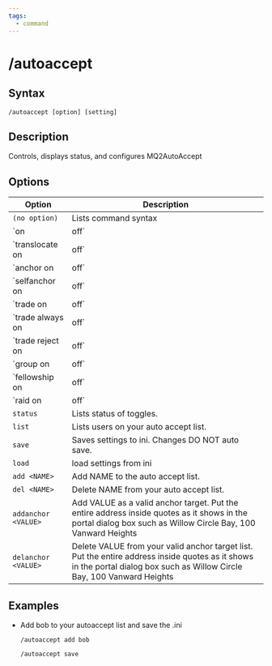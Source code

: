 ```yaml
---
tags:
  - command
---
```


# /autoaccept

## Syntax

<!--cmd-syntax-start-->
```eqcommand
/autoaccept [option] [setting]
```
<!--cmd-syntax-end-->

## Description

<!--cmd-desc-start-->
Controls, displays status, and configures MQ2AutoAccept
<!--cmd-desc-end-->

## Options

| Option | Description |
|--------|-------------|
| `(no option)` | Lists command syntax |
| `on|off` | Main accept toggle. Nothing else will accept if this is off. |
| `translocate on|off` | Toggle acceptance of translocate or zephyr port.  Default OFF |
| `anchor on|off` | Toggle acceptance of primary/secondary real estate anchor port.  OFF |
| `selfanchor on|off` | Toggle acceptance of primary/secondary real estate anchor port when you cast it. Default OFF |
| `trade on|off` | Toggle acceptance of trades by people on the auto accept list. Default ON |
| `trade always on|off` | Toggles always accept all trades. Default OFF |
| `trade reject on|off` | Reject trades for people not on auto accept list after 5 seconds. Default OFF |
| `group on|off` | Toggles accept group invites. Default ON |
| `fellowship on|off` | Toggles accept fellowship invites. Default ON |
| `raid on|off` | Toggles accept raid invites. Default ON |
| `status` | Lists status of toggles. |
| `list` | Lists users on your auto accept list. |
| `save` | Saves settings to ini. Changes DO NOT auto save. |
| `load` | load settings from ini |
| `add <NAME>` | Add NAME to the auto accept list. |
| `del <NAME>` | Delete NAME from your auto accept list. |
| `addanchor <VALUE>` | Add VALUE as a valid anchor target. Put the entire address inside quotes as it shows in the portal dialog box such as Willow Circle Bay, 100 Vanward Heights |
| `delanchor <VALUE>` | Delete VALUE from your valid anchor target list. Put the entire address inside quotes as it shows in the portal dialog box such as Willow Circle Bay, 100 Vanward Heights |

## Examples

- Add bob to your autoaccept list and save the .ini

  ```eqcommand
  /autoaccept add bob
  
  /autoaccept save
  ```